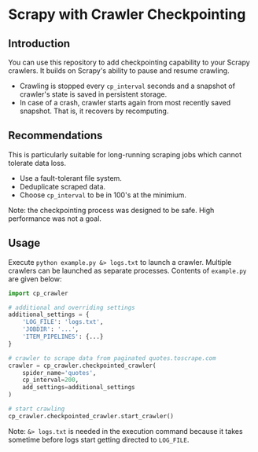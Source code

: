 # Scrapy with Crawler Checkpointing

## Introduction
You can use this repository to add checkpointing capability to your Scrapy crawlers. It builds on Scrapy's ability to pause and resume crawling.

- Crawling is stopped every `cp_interval` seconds and a snapshot of crawler's state is saved in persistent storage.
- In case of a crash, crawler starts again from most recently saved snapshot. That is, it recovers by recomputing.

## Recommendations
This is particularly suitable for long-running scraping jobs which cannot tolerate data loss.

- Use a fault-tolerant file system.
- Deduplicate scraped data.
- Choose `cp_interval` to be in 100's at the minimium.

Note: the checkpointing process was designed to be safe. High performance was not a goal.

## Usage
Execute `python example.py &> logs.txt` to launch a crawler. Multiple crawlers can be launched as separate processes. Contents of `example.py` are given below:

```python
import cp_crawler

# additional and overriding settings
additional_settings = {
    'LOG_FILE': 'logs.txt',
    'JOBDIR': '...',
    'ITEM_PIPELINES': {...}
}

# crawler to scrape data from paginated quotes.toscrape.com
crawler = cp_crawler.checkpointed_crawler(
    spider_name='quotes',
    cp_interval=200,
    add_settings=additional_settings
)

# start crawling
cp_crawler.checkpointed_crawler.start_crawler()
```

Note: `&> logs.txt` is needed in the execution command because it takes sometime before logs start getting directed to `LOG_FILE`.
